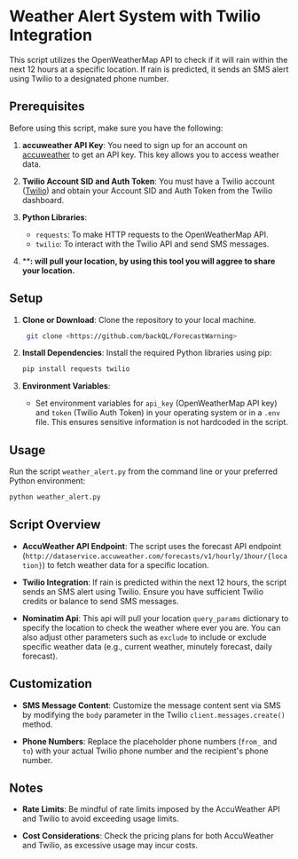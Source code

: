  # Weather Alert System with Twilio Integration

This script utilizes the OpenWeatherMap API to check if it will rain within the next 12 hours at a specific location. If rain is predicted, it sends an SMS alert using Twilio to a designated phone number.

## Prerequisites

Before using this script, make sure you have the following:

1. **accuweather API Key**: You need to sign up for an account on [accuweather](https://developer.accuweather.com/) to get an API key. This key allows you to access weather data.

2. **Twilio Account SID and Auth Token**: You must have a Twilio account ([Twilio](https://www.twilio.com/)) and obtain your Account SID and Auth Token from the Twilio dashboard.

3. **Python Libraries**:
    - `requests`: To make HTTP requests to the OpenWeatherMap API.
    - `twilio`: To interact with the Twilio API and send SMS messages.
4.  ****: will pull your location, by using this tool you will aggree to share your location.**
## Setup

1. **Clone or Download**: Clone the repository to your local machine.
   ```bash
    git clone <https://github.com/backQL/ForecastWarning>
    ```
2. **Install Dependencies**: Install the required Python libraries using pip:
    ```bash
    pip install requests twilio
    ```

3. **Environment Variables**:
    - Set environment variables for `api_key` (OpenWeatherMap API key) and `token` (Twilio Auth Token) in your operating system or in a `.env` file. This ensures sensitive information is not hardcoded in the script.

## Usage

Run the script `weather_alert.py` from the command line or your preferred Python environment:
```bash
python weather_alert.py
```

## Script Overview

- **AccuWeather API Endpoint**: The script uses the forecast API endpoint (`http://dataservice.accuweather.com/forecasts/v1/hourly/1hour/{location}`) to fetch weather data for a specific location.

- **Twilio Integration**: If rain is predicted within the next 12 hours, the script sends an SMS alert using Twilio. Ensure you have sufficient Twilio credits or balance to send SMS messages.

- **Nominatim Api**: This api will pull your location `query_params` dictionary to specify the location to check the weather where ever you are. You can also adjust other parameters such as `exclude` to include or exclude specific weather data (e.g., current weather, minutely forecast, daily forecast).


## Customization

- **SMS Message Content**: Customize the message content sent via SMS by modifying the `body` parameter in the Twilio `client.messages.create()` method.

- **Phone Numbers**: Replace the placeholder phone numbers (`from_` and `to`) with your actual Twilio phone number and the recipient's phone number.

## Notes

- **Rate Limits**: Be mindful of rate limits imposed by the AccuWeather API and Twilio to avoid exceeding usage limits.

- **Cost Considerations**: Check the pricing plans for both AccuWeather and Twilio, as excessive usage may incur costs.
